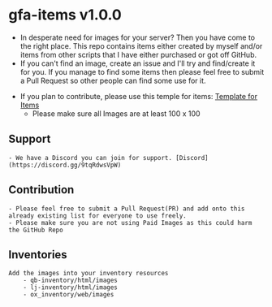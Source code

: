 # gfa-items v1.0.0

+ In desperate need for images for your server? Then you have come to the right place. This repo contains items either created by myself and/or items from other scripts that I have either purchased or got off GitHub.
+ If you can't find an image, create an issue and I'll try and find/create it for you. If you manage to find some items then please feel free to submit a Pull Request so other people can find some use for it.

- If you plan to contribute, please use this temple for items: [Template for Items](https://codepen.io/lilphantom25/pen/RwQEvWL?editors=1000)
    + Please make sure all Images are at least 100 x 100

## Support
    - We have a Discord you can join for support. [Discord](https://discord.gg/9tqRdwsVpW)

## Contribution
    - Please feel free to submit a Pull Request(PR) and add onto this already existing list for everyone to use freely.
    - Please make sure you are not using Paid Images as this could harm the GitHub Repo

## Inventories
    Add the images into your inventory resources
        - qb-inventory/html/images
        - lj-inventory/html/images
        - ox_inventory/web/images

